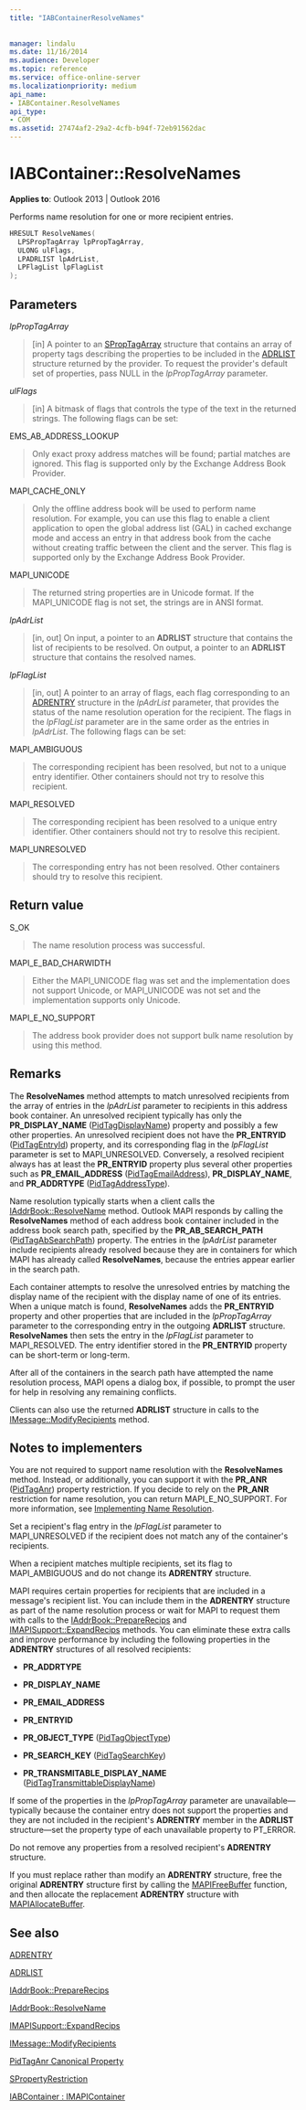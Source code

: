 ```yaml
---
title: "IABContainerResolveNames"
 
 
manager: lindalu
ms.date: 11/16/2014
ms.audience: Developer
ms.topic: reference
ms.service: office-online-server
ms.localizationpriority: medium
api_name:
- IABContainer.ResolveNames
api_type:
- COM
ms.assetid: 27474af2-29a2-4cfb-b94f-72eb91562dac
---
```


# IABContainer::ResolveNames

  
  
**Applies to**: Outlook 2013 | Outlook 2016 
  
Performs name resolution for one or more recipient entries.
  
```cpp
HRESULT ResolveNames(
  LPSPropTagArray lpPropTagArray,
  ULONG ulFlags,
  LPADRLIST lpAdrList,
  LPFlagList lpFlagList
);
```

## Parameters

 _lpPropTagArray_
  
> [in] A pointer to an [SPropTagArray](sproptagarray.md) structure that contains an array of property tags describing the properties to be included in the [ADRLIST](adrlist.md) structure returned by the provider. To request the provider's default set of properties, pass NULL in the _lpPropTagArray_ parameter. 
    
 _ulFlags_
  
> [in] A bitmask of flags that controls the type of the text in the returned strings. The following flags can be set:
    
EMS_AB_ADDRESS_LOOKUP
  
> Only exact proxy address matches will be found; partial matches are ignored. This flag is supported only by the Exchange Address Book Provider.
    
MAPI_CACHE_ONLY
  
> Only the offline address book will be used to perform name resolution. For example, you can use this flag to enable a client application to open the global address list (GAL) in cached exchange mode and access an entry in that address book from the cache without creating traffic between the client and the server. This flag is supported only by the Exchange Address Book Provider. 
    
MAPI_UNICODE 
  
> The returned string properties are in Unicode format. If the MAPI_UNICODE flag is not set, the strings are in ANSI format.
    
 _lpAdrList_
  
> [in, out] On input, a pointer to an **ADRLIST** structure that contains the list of recipients to be resolved. On output, a pointer to an **ADRLIST** structure that contains the resolved names. 
    
 _lpFlagList_
  
> [in, out] A pointer to an array of flags, each flag corresponding to an [ADRENTRY](adrentry.md) structure in the _lpAdrList_ parameter, that provides the status of the name resolution operation for the recipient. The flags in the _lpFlagList_ parameter are in the same order as the entries in  _lpAdrList_. The following flags can be set:
    
MAPI_AMBIGUOUS 
  
> The corresponding recipient has been resolved, but not to a unique entry identifier. Other containers should not try to resolve this recipient. 
    
MAPI_RESOLVED 
  
> The corresponding recipient has been resolved to a unique entry identifier. Other containers should not try to resolve this recipient. 
    
MAPI_UNRESOLVED 
  
> The corresponding entry has not been resolved. Other containers should try to resolve this recipient.
    
## Return value

S_OK 
  
> The name resolution process was successful.
    
MAPI_E_BAD_CHARWIDTH 
  
> Either the MAPI_UNICODE flag was set and the implementation does not support Unicode, or MAPI_UNICODE was not set and the implementation supports only Unicode.
    
MAPI_E_NO_SUPPORT 
  
> The address book provider does not support bulk name resolution by using this method.
    
## Remarks

The **ResolveNames** method attempts to match unresolved recipients from the array of entries in the _lpAdrList_ parameter to recipients in this address book container. An unresolved recipient typically has only the **PR_DISPLAY_NAME** ([PidTagDisplayName](pidtagdisplayname-canonical-property.md)) property and possibly a few other properties. An unresolved recipient does not have the **PR_ENTRYID** ([PidTagEntryId](pidtagentryid-canonical-property.md)) property, and its corresponding flag in the _lpFlagList_ parameter is set to MAPI_UNRESOLVED. Conversely, a resolved recipient always has at least the **PR_ENTRYID** property plus several other properties such as **PR_EMAIL_ADDRESS** ([PidTagEmailAddress](pidtagemailaddress-canonical-property.md)), **PR_DISPLAY_NAME**, and **PR_ADDRTYPE** ([PidTagAddressType](pidtagaddresstype-canonical-property.md)).
  
Name resolution typically starts when a client calls the [IAddrBook::ResolveName](iaddrbook-resolvename.md) method. Outlook MAPI responds by calling the **ResolveNames** method of each address book container included in the address book search path, specified by the **PR_AB_SEARCH_PATH** ([PidTagAbSearchPath](pidtagabsearchpath-canonical-property.md)) property. The entries in the _lpAdrList_ parameter include recipients already resolved because they are in containers for which MAPI has already called **ResolveNames**, because the entries appear earlier in the search path. 
  
Each container attempts to resolve the unresolved entries by matching the display name of the recipient with the display name of one of its entries. When a unique match is found, **ResolveNames** adds the **PR_ENTRYID** property and other properties that are included in the _lpPropTagArray_ parameter to the corresponding entry in the outgoing **ADRLIST** structure. **ResolveNames** then sets the entry in the _lpFlagList_ parameter to MAPI_RESOLVED. The entry identifier stored in the **PR_ENTRYID** property can be short-term or long-term. 
  
After all of the containers in the search path have attempted the name resolution process, MAPI opens a dialog box, if possible, to prompt the user for help in resolving any remaining conflicts. 
  
Clients can also use the returned **ADRLIST** structure in calls to the [IMessage::ModifyRecipients](imessage-modifyrecipients.md) method. 
  
## Notes to implementers

You are not required to support name resolution with the **ResolveNames** method. Instead, or additionally, you can support it with the **PR_ANR** ([PidTagAnr](pidtaganr-canonical-property.md)) property restriction. If you decide to rely on the **PR_ANR** restriction for name resolution, you can return MAPI_E_NO_SUPPORT. For more information, see [Implementing Name Resolution](implementing-name-resolution.md).
  
Set a recipient's flag entry in the _lpFlagList_ parameter to MAPI_UNRESOLVED if the recipient does not match any of the container's recipients. 
  
When a recipient matches multiple recipients, set its flag to MAPI_AMBIGUOUS and do not change its **ADRENTRY** structure. 
  
MAPI requires certain properties for recipients that are included in a message's recipient list. You can include them in the **ADRENTRY** structure as part of the name resolution process or wait for MAPI to request them with calls to the [IAddrBook::PrepareRecips](iaddrbook-preparerecips.md) and [IMAPISupport::ExpandRecips](imapisupport-expandrecips.md) methods. You can eliminate these extra calls and improve performance by including the following properties in the **ADRENTRY** structures of all resolved recipients: 
  
- **PR_ADDRTYPE**
    
- **PR_DISPLAY_NAME**
    
- **PR_EMAIL_ADDRESS**
    
- **PR_ENTRYID**
    
- **PR_OBJECT_TYPE** ([PidTagObjectType](pidtagobjecttype-canonical-property.md))
    
- **PR_SEARCH_KEY** ([PidTagSearchKey](pidtagsearchkey-canonical-property.md))
    
- **PR_TRANSMITABLE_DISPLAY_NAME** ([PidTagTransmittableDisplayName](pidtagtransmittabledisplayname-canonical-property.md))
    
If some of the properties in the _lpPropTagArray_ parameter are unavailable—typically because the container entry does not support the properties and they are not included in the recipient's **ADRENTRY** member in the **ADRLIST** structure—set the property type of each unavailable property to PT_ERROR. 
  
Do not remove any properties from a resolved recipient's **ADRENTRY** structure. 
  
If you must replace rather than modify an **ADRENTRY** structure, free the original **ADRENTRY** structure first by calling the [MAPIFreeBuffer](mapifreebuffer.md) function, and then allocate the replacement **ADRENTRY** structure with [MAPIAllocateBuffer](mapiallocatebuffer.md).
  
## See also



[ADRENTRY](adrentry.md)
  
[ADRLIST](adrlist.md)
  
[IAddrBook::PrepareRecips](iaddrbook-preparerecips.md)
  
[IAddrBook::ResolveName](iaddrbook-resolvename.md)
  
[IMAPISupport::ExpandRecips](imapisupport-expandrecips.md)
  
[IMessage::ModifyRecipients](imessage-modifyrecipients.md)
  
[PidTagAnr Canonical Property](pidtaganr-canonical-property.md)
  
[SPropertyRestriction](spropertyrestriction.md)
  
[IABContainer : IMAPIContainer](iabcontainerimapicontainer.md)

